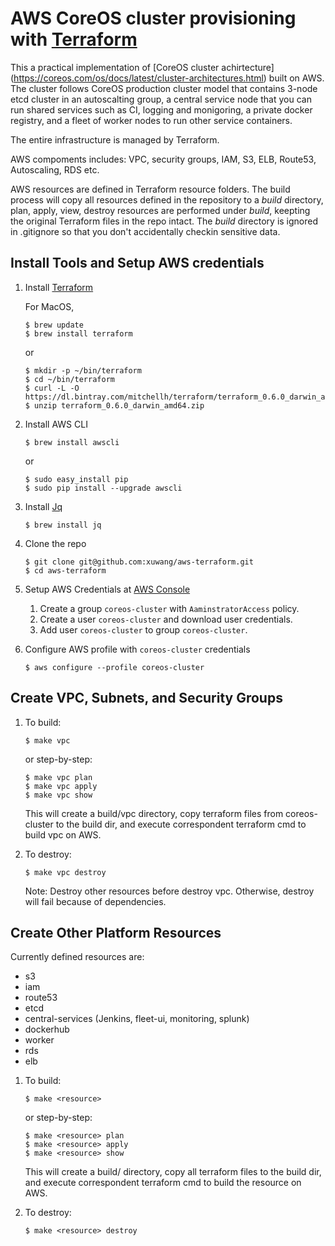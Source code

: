 # AWS CoreOS cluster provisioning with [Terraform](http://www.terraform.io/downloads.html)

This a practical implementation of [CoreOS cluster achirtecture] (https://coreos.com/os/docs/latest/cluster-architectures.html) built on AWS. The cluster follows CoreOS production cluster model that contains 3-node etcd cluster in an autoscalting group, a central service node that you can run shared services such as CI, logging and monigoring, a private docker registry, and a fleet of worker nodes to run other service containers. 

The entire infrastructure is managed by Terraform. 

AWS compoments includes: VPC, security groups, IAM, S3, ELB, Route53, Autoscaling, RDS etc. 

AWS resources are defined in Terraform resource folders. The build process will copy all resources defined in the repository to a *build* directory, plan, apply, view, destroy resources are performed under *build*, keepting the original Terraform files in the repo intact. The *build* directory is ignored in .gitignore so that you don't accidentally checkin sensitive data. 

## Install Tools and Setup AWS credentials

1. Install [Terraform](http://www.terraform.io/downloads.html)

    For MacOS,
    ```
    $ brew update
    $ brew install terraform
    ```
    or
    ```
    $ mkdir -p ~/bin/terraform
    $ cd ~/bin/terraform
    $ curl -L -O https://dl.bintray.com/mitchellh/terraform/terraform_0.6.0_darwin_amd64.zip
    $ unzip terraform_0.6.0_darwin_amd64.zip
    ```

1. Install AWS CLI
    ```
    $ brew install awscli
    ```
    or

    ```
    $ sudo easy_install pip
    $ sudo pip install --upgrade awscli
    ```

1. Install [Jq](http://stedolan.github.io/jq/)
    ```
    $ brew install jq
    ```

1. Clone the repo    
    ```
    $ git clone git@github.com:xuwang/aws-terraform.git
    $ cd aws-terraform
    ```
1. Setup AWS Credentials at [AWS Console](https://console.aws.amazon.com/)
    1. Create a group `coreos-cluster` with `AaminstratorAccess` policy.
    2. Create a user `coreos-cluster` and download user credentials.
    3. Add user `coreos-cluster` to group `coreos-cluster`.

1. Configure AWS profile with `coreos-cluster` credentials
    ```
    $ aws configure --profile coreos-cluster
    ```


## Create VPC, Subnets, and Security Groups

1. To build:

    ```
    $ make vpc
    ```

    or step-by-step:

    ```
    $ make vpc plan
    $ make vpc apply
    $ make vpc show
    ```

    This will create a build/vpc directory, copy terraform files from coreos-cluster to the build dir, 
    and execute correspondent terraform cmd to build vpc on AWS.


1. To destroy:

    ```
    $ make vpc destroy
    ```

    Note: Destroy other resources before destroy vpc. Otherwise, destroy will fail because of dependencies.

## Create Other Platform Resources

Currently defined resources are:

  - s3
  - iam
  - route53
  - etcd
  - central-services (Jenkins, fleet-ui, monitoring, splunk)
  - dockerhub
  - worker
  - rds
  - elb

1. To build:

    ```
    $ make <resource>
    ```

    or step-by-step:

    ```
    $ make <resource> plan
    $ make <resource> apply
    $ make <resource> show
    ```

    This will create a build/<resource> directory, copy all terraform files to the build dir, 
    and execute correspondent terraform cmd to build the resource on AWS.

2. To destroy:

    ```
    $ make <resource> destroy
    ```
